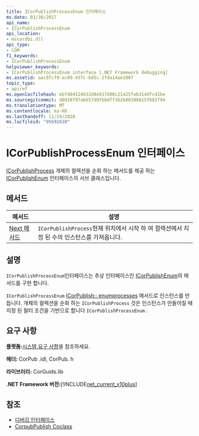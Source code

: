 ```yaml
---
title: ICorPublishProcessEnum 인터페이스
ms.date: 03/30/2017
api_name:
- ICorPublishProcessEnum
api_location:
- mscordbi.dll
api_type:
- COM
f1_keywords:
- ICorPublishProcessEnum
helpviewer_keywords:
- ICorPublishProcessEnum interface [.NET Framework debugging]
ms.assetid: aac8fcf9-ac09-437c-bd5c-2fda14ae1007
topic_type:
- apiref
ms.openlocfilehash: ebf484524b32d8e917d88c21425fab314dfc41be
ms.sourcegitcommit: d8020797a6657d0fbbdff362b80300815f682f94
ms.translationtype: MT
ms.contentlocale: ko-KR
ms.lasthandoff: 11/24/2020
ms.locfileid: "95692620"
---
```

# <a name="icorpublishprocessenum-interface"></a>ICorPublishProcessEnum 인터페이스

[ICorPublishProcess](icorpublishprocess-interface.md) 개체의 컬렉션을 순회 하는 메서드를 제공 하는 [ICorPublishEnum](icorpublishenum-interface.md) 인터페이스의 서브 클래스입니다.  
  
## <a name="methods"></a>메서드  
  
|메서드|설명|  
|------------|-----------------|  
|[Next 메서드](icorpublishprocessenum-next-method.md)|`ICorPublishProcess`현재 위치에서 시작 하 여 컬렉션에서 지정 된 수의 인스턴스를 가져옵니다.|  
  
## <a name="remarks"></a>설명  

 `ICorPublishProcessEnum`인터페이스는 추상 인터페이스인 [ICorPublishEnum](icorpublishenum-interface.md)의 메서드를 구현 합니다.  
  
 `ICorPublishProcessEnum` [ICorPublish:: enumprocesses](icorpublish-enumprocesses-method.md) 메서드로 인스턴스를 만듭니다. 개체의 컬렉션을 순회 하는 `ICorPublishProcess` 것은 인스턴스가 만들어질 때 지정 된 필터 조건을 기반으로 합니다 `ICorPublishProcessEnum` .  
  
## <a name="requirements"></a>요구 사항  

 **플랫폼:**[시스템 요구 사항](../../get-started/system-requirements.md)을 참조하세요.  
  
 **헤더:** CorPub .idl, CorPub. h  
  
 **라이브러리:** CorGuids.lib  
  
 **.NET Framework 버전:**[!INCLUDE[net_current_v10plus](../../../../includes/net-current-v10plus-md.md)]  
  
## <a name="see-also"></a>참조

- [디버깅 인터페이스](debugging-interfaces.md)
- [CorpubPublish Coclass](corpubpublish-coclass.md)
